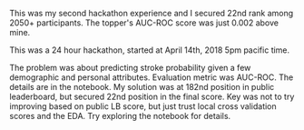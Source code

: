 This was my second hackathon experience and I secured 22nd rank among 2050+ participants.
The topper's AUC-ROC score was just 0.002 above mine.

This was a 24 hour hackathon, started at April 14th, 2018 5pm pacific time.

The problem was about predicting stroke probability given a few demographic and personal attributes. Evaluation metric was AUC-ROC. The details are in the notebook.
My solution was at 182nd position in public leaderboard, but secured 22nd position in the final score. Key was not to try improving based on public LB score, but just trust local cross validation scores and the EDA. Try exploring the notebook for details.
